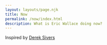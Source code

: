 ```yaml
---
layout: layouts/page.njk
title: Now
permalink: /now/index.html
description: What is Eric Wallace doing now?
---
```


<p class="">Inspired by <a href="https://nownownow.com/about">Derek Sivers</a></p>